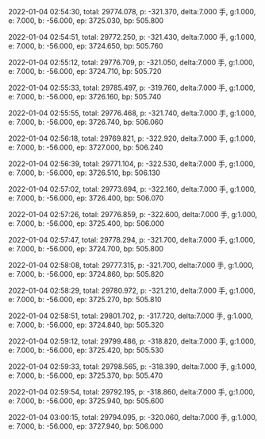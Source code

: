 2022-01-04 02:54:30, total: 29774.078, p: -321.370, delta:7.000 手, g:1.000, e: 7.000, b: -56.000, ep: 3725.030, bp: 505.800

2022-01-04 02:54:51, total: 29772.250, p: -321.430, delta:7.000 手, g:1.000, e: 7.000, b: -56.000, ep: 3724.650, bp: 505.760

2022-01-04 02:55:12, total: 29776.709, p: -321.050, delta:7.000 手, g:1.000, e: 7.000, b: -56.000, ep: 3724.710, bp: 505.720

2022-01-04 02:55:33, total: 29785.497, p: -319.760, delta:7.000 手, g:1.000, e: 7.000, b: -56.000, ep: 3726.160, bp: 505.740

2022-01-04 02:55:55, total: 29776.468, p: -321.740, delta:7.000 手, g:1.000, e: 7.000, b: -56.000, ep: 3726.740, bp: 506.060

2022-01-04 02:56:18, total: 29769.821, p: -322.920, delta:7.000 手, g:1.000, e: 7.000, b: -56.000, ep: 3727.000, bp: 506.240

2022-01-04 02:56:39, total: 29771.104, p: -322.530, delta:7.000 手, g:1.000, e: 7.000, b: -56.000, ep: 3726.510, bp: 506.130

2022-01-04 02:57:02, total: 29773.694, p: -322.160, delta:7.000 手, g:1.000, e: 7.000, b: -56.000, ep: 3726.400, bp: 506.070

2022-01-04 02:57:26, total: 29776.859, p: -322.600, delta:7.000 手, g:1.000, e: 7.000, b: -56.000, ep: 3725.400, bp: 506.000

2022-01-04 02:57:47, total: 29778.294, p: -321.700, delta:7.000 手, g:1.000, e: 7.000, b: -56.000, ep: 3724.700, bp: 505.800

2022-01-04 02:58:08, total: 29777.315, p: -321.700, delta:7.000 手, g:1.000, e: 7.000, b: -56.000, ep: 3724.860, bp: 505.820

2022-01-04 02:58:29, total: 29780.972, p: -321.210, delta:7.000 手, g:1.000, e: 7.000, b: -56.000, ep: 3725.270, bp: 505.810

2022-01-04 02:58:51, total: 29801.702, p: -317.720, delta:7.000 手, g:1.000, e: 7.000, b: -56.000, ep: 3724.840, bp: 505.320

2022-01-04 02:59:12, total: 29799.486, p: -318.820, delta:7.000 手, g:1.000, e: 7.000, b: -56.000, ep: 3725.420, bp: 505.530

2022-01-04 02:59:33, total: 29798.565, p: -318.390, delta:7.000 手, g:1.000, e: 7.000, b: -56.000, ep: 3725.370, bp: 505.470

2022-01-04 02:59:54, total: 29792.195, p: -318.860, delta:7.000 手, g:1.000, e: 7.000, b: -56.000, ep: 3725.940, bp: 505.600

2022-01-04 03:00:15, total: 29794.095, p: -320.060, delta:7.000 手, g:1.000, e: 7.000, b: -56.000, ep: 3727.940, bp: 506.000